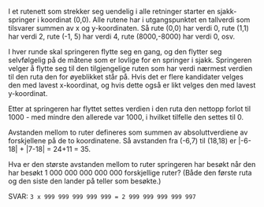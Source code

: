 
I et rutenett som strekker seg uendelig i alle retninger starter en sjakk-springer i koordinat (0,0). Alle rutene har i utgangspunktet en tallverdi som tilsvarer summen av x og y-koordinaten. Så rute (0,0) har verdi 0, rute (1,1) har verdi 2, rute (-1, 5) har verdi 4, rute (8000,-8000) har verdi 0, osv.

I hver runde skal springeren flytte seg en gang, og den flytter seg selvfølgelig på de måtene som er lovlige for en springer i sjakk. Springeren velger å flytte seg til den tilgjengelige ruten som har verdi nærmest verdien til den ruta den for øyeblikket står på. Hvis det er flere kandidater velges den med lavest x-koordinat, og hvis dette også er likt velges den med lavest y-koordinat.

Etter at springeren har flyttet settes verdien i den ruta den nettopp forlot til 1000 - med mindre den allerede var 1000, i hvilket tilfelle den settes til 0.

Avstanden mellom to ruter defineres som summen av absoluttverdiene av forskjellene på de to koordinatene. Så avstanden fra (-6,7) til (18,18) er |-6-18| + |7-18| = 24+11 = 35.

Hva er den største avstanden mellom to ruter springeren har besøkt når den har besøkt 1 000 000 000 000 000 forskjellige ruter? (Både den første ruta og den siste den lander på teller som besøkte.)

SVAR: `3 x 999 999 999 999 999 = 2 999 999 999 999 997`